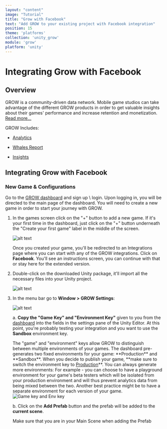 ```yaml
---
layout: "content"
image: "Tutorial"
title: "Grow with Facebook"
text: "Add GROW to your existing project with Facebook integration"
position: 15
theme: 'platforms'
collection: 'unity_grow'
module: 'grow'
platform: 'unity'
---
```


# Integrating Grow with Facebook

## Overview

 GROW is a community-driven data network. Mobile game studios can take advantage of the different GROW products in order to get valuable insights about their games' performance and increase retention and monetization. [Read more...](/university/articles/Grow_About)

GROW Includes:

- [Analytics](/university/articles/Grow_Analytics)

- [Whales Report](/university/articles/Grow_WhalesReport)

- [Insights](/unity/grow/Grow_Insights)

## Integrating Grow with Facebook

### New Game & Configurations

Go to the [GROW dashboard](http://dashboard.soom.la) and sign up \ login. Upon logging in, you will be directed to the main page of the dashboard. You will need to create a new game in order to start your journey with GROW.

1. In the games screen click on the "+" button to add a new game. If it's your first time in the dashboard, just click on the "+" button underneath the "Create your first game" label in the middle of the screen.

	  ![alt text](/img/tutorial_img/unity_grow/addNewApp.png "Add new app")

	Once you created your game, you'll be redirected to an Integrations page where you can start with any of the GROW integrations. Click on **Facebook**. You'll see an instructions screen, you can continue with that or stay here for the extended version.  

2. Double-click on the downloaded Unity package, it'll import all the necessary files into your Unity project.

	![alt text](/img/tutorial_img/unity_grow/importHighway.png "import")

3. In the menu bar go to **Window > GROW Settings**:

	![alt text](/img/tutorial_img/unity_grow/soomlaSettingsStoreAndHighway.png "SOOMLA Settings")

	a. **Copy the "Game Key" and "Environment Key"** given to you from the [dashboard](http://dashboard.soom.la) into the fields in the settings pane of the Unity Editor. At this point, you're probably testing your integration and you want to use the **Sandbox** environment key.

	<div class="info-box">The "game" and "environment" keys allow GROW to distinguish between multiple environments of your games. The dashboard pre-generates two fixed environments for your game: **Production** and **Sandbox**. When you decide to publish your game, **make sure to switch the environment key to <u>Production</u>**.  You can always generate more environments:  For example - you can choose to have a playground environment for your game's beta testers which will be isolated from your production environment and will thus prevent analytics data from being mixed between the two.  Another best practice might be to have a separate environment for each version of your game.</div>

	<img src="/img/tutorial_img/unity_grow/dashboardKeys.png" alt="Game key and Env key" style="border:0;">

	b. Click on the **Add Prefab** button and the prefab will be added to the **current scene**.
	<div class="info-box"> Make sure that you are in your Main Scene when adding the Prefab </div>
